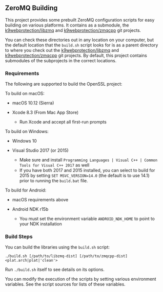 ## ZeroMQ Building ##

This project provides some prebuilt ZeroMQ configuration scripts for easy building on various platforms.  It contains as a submodule, the [k9webprotection/libzmq][libzmq-release] and [k9webprotection/zmqcpp][zmqcpp-release] git projects.

You can check these directories out in any location on your computer, but the default location that the `build.sh` script looks for is as a parent directory to where you check out the [k9webprotection/libzmq][libzmq-release] and [k9webprotection/zmqcpp][zmqcpp-release] git projects.  By default, this project contains submodules of the subprojects in the correct locations.

[libzmq-release]: https://github.com/k9webprotection/libzmq
[zmqcpp-release]: https://github.com/k9webprotection/zmqcpp

### Requirements ###

The following are supported to build the OpenSSL project:

To build on macOS:

 * macOS 10.12 (Sierra)
 
 * Xcode 8.3 (From Mac App Store)
     * Run Xcode and accept all first-run prompts

To build on Windows:

 * Windows 10
 
 * Visual Studio 2017 (or 2015)
     * Make sure and install `Programming Languages | Visual C++ | Common Tools for Visual C++ 2017` as well
     * If you have both 2017 and 2015 installed, you can select to build for 2015 by setting `SET MSVC_VERSION=14.0` (the default is to use 14.1) prior to running the `build.bat` file.

To build for Android:

 * macOS requirements above
 
 * Android NDK r15b
     * You must set the environment variable `ANDROID_NDK_HOME` to point to your NDK installation

     
### Build Steps ###

You can build the libraries using the `build.sh` script:

    ./build.sh [/path/to/libzmq-dist] [/path/to/zmqcpp-dist] <plat.arch|plat|'clean'>

Run `./build.sh` itself to see details on its options.

You can modify the execution of the scripts by setting various environment variables.  See the script sources for lists of these variables.
